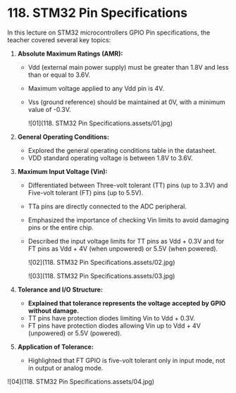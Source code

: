 # 118. STM32 Pin Specifications




In this lecture on STM32 microcontrollers GPIO Pin specifications, the teacher covered several key topics:

1. **Absolute Maximum Ratings (AMR):**

   - Vdd (external main power supply) must be greater than 1.8V and less than or equal to 3.6V.

   - Maximum voltage applied to any Vdd pin is 4V.

   - Vss (ground reference) should be maintained at 0V, with a minimum value of -0.3V.

     ![01](118. STM32 Pin Specifications.assets/01.jpg)

2. **General Operating Conditions:**

   - Explored the general operating conditions table in the datasheet.
   - VDD standard operating voltage is between 1.8V to 3.6V.

3. **Maximum Input Voltage (Vin):**

   - Differentiated between Three-volt tolerant (TT) pins (up to 3.3V) and Five-volt tolerant (FT) pins (up to 5.5V).

   - TTa pins are directly connected to the ADC peripheral.

   - Emphasized the importance of checking Vin limits to avoid damaging pins or the entire chip.

   - Described the input voltage limits for TT pins as Vdd + 0.3V and for FT pins as Vdd + 4V (when unpowered) or 5.5V (when powered).

     ![02](118. STM32 Pin Specifications.assets/02.jpg)

     ![03](118. STM32 Pin Specifications.assets/03.jpg)

4. **Tolerance and I/O Structure:**

   - **Explained that tolerance represents the voltage accepted by GPIO without damage.**
   - TT pins have protection diodes limiting Vin to Vdd + 0.3V.
   - FT pins have protection diodes allowing Vin up to Vdd + 4V (unpowered) or 5.5V (powered).

5. **Application of Tolerance:**

   - Highlighted that FT GPIO is five-volt tolerant only in input mode, not in output or analog mode.

![04](118. STM32 Pin Specifications.assets/04.jpg)